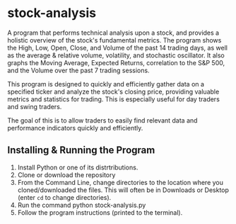 # stock-analysis

A program that performs technical analysis upon a stock, and provides a holistic overview of the stock's fundamental metrics.
The program shows the High, Low, Open, Close, and Volume of the past 14 trading days, as well as the average & relative volume, volatility, and stochastic oscillator. 
It also graphs the Moving Average, Expected Returns, correlation to the S&P 500, and the Volume over the past 7 trading sessions.

This program is designed to quickly and efficiently gather data on a specified ticker and analyze the stock's closing price, providing valuable metrics and statistics for trading. This is especially useful for day traders and swing traders.

The goal of this is to allow traders to easily find relevant data and performance indicators quickly and efficiently.


## Installing & Running the Program
1. Install Python or one of its distrtributions.
2. Clone or download the repository
3. From the Command Line, change directories to the location where you cloned/downloaded the files.
This will often be in Downloads or Desktop (enter `cd` to change directories).
4. Run the command python stock-analysis.py
5. Follow the program instructions (printed to the terminal).
